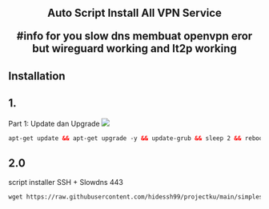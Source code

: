 <h2 align="center">
Auto Script Install All VPN Service

#info for you
   slow dns membuat openvpn eror but wireguard working and lt2p working
   
   
   
## Installation 
## 1.
Part 1: Update dan Upgrade
   <img src="https://img.shields.io/badge/Update%20Upgrade-green"> 
  ```html
apt-get update && apt-get upgrade -y && update-grub && sleep 2 && reboot
```
  
## 2.0
script installer SSH + Slowdns 443
  ```html
wget https://raw.githubusercontent.com/hidessh99/projectku/main/simplessh.sh && chmod +x simplessh.sh && ./simplessh.sh
